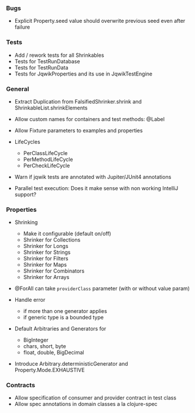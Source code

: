 ### Bugs

- Explicit Property.seed value should overwrite previous seed even after failure

### Tests

- Add / rework tests for all Shrinkables 
- Tests for TestRunDatabase
- Tests for TestRunData
- Tests for JqwikProperties and its use in JqwikTestEngine

### General

- Extract Duplication from FalsifiedShrinker.shrink and ShrinkableList.shrinkElements

- Allow custom names for containers and test methods: @Label

- Allow Fixture parameters to examples and properties

- LifeCycles
  - PerClassLifeCycle
  - PerMethodLifeCycle
  - PerCheckLifeCycle

- Warn if jqwik tests are annotated with Jupiter/JUnit4 annotations

- Parallel test execution: Does it make sense with non working IntelliJ support?

### Properties

- Shrinking
  - Make it configurable (default on/off)
  - Shrinker for Collections
  - Shrinker for Longs
  - Shrinker for Strings
  - Shrinker for Filters
  - Shrinker for Maps
  - Shrinker for Combinators
  - Shrinker for Arrays

- @ForAll can take `providerClass` parameter (with or without value param)

- Handle error 
  - if more than one generator applies
  - if generic type is a bounded type

- Default Arbitraries and Generators for
  - BigInteger
  - chars, short, byte
  - float, double, BigDecimal
  
- Introduce Arbitrary.deterministicGenerator and Property.Mode.EXHAUSTIVE

### Contracts

- Allow specification of consumer and provider contract in test class
- Allow spec annotations in domain classes a la clojure-spec
